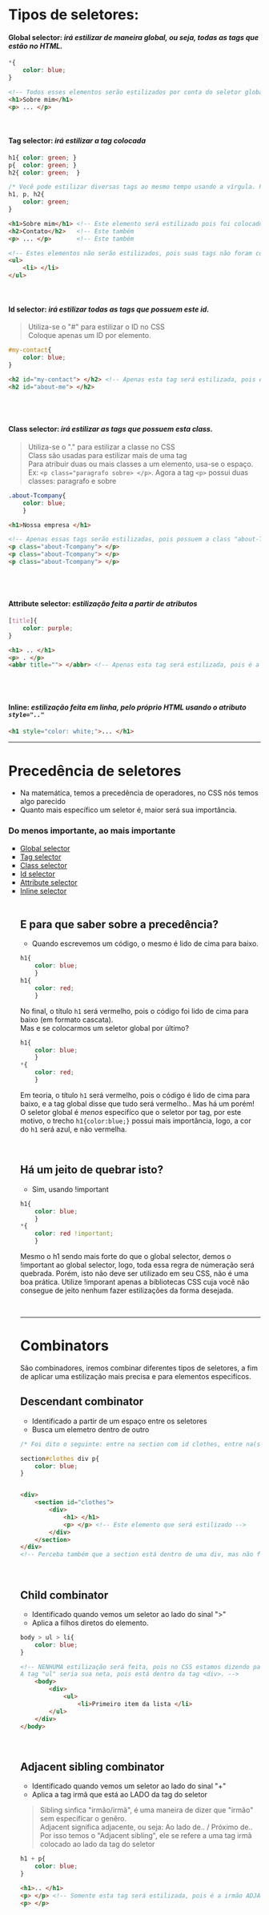 # Tipos de seletores:  


<span id="global"> </span>

#### __Global selector:__ _irá estilizar de maneira global, ou seja, todas as tags que estão no HTML._

```css
*{
    color: blue;
} 
```
```html
<!-- Todos esses elementos serão estilizados por conta do seletor global (*).. Independente de qual seja o elemento. -->
<h1>Sobre mim</h1>
<p> ... </p>

```


</br>

<span id="tag"> </span>

#### __Tag selector:__ _irá estilizar a tag colocada_
```css
h1{ color: green; } 
p{  color: green; } 
h2{ color: green;  }  

/* Você pode estilizar diversas tags ao mesmo tempo usando a vírgula. Por exemplo.: */
h1, p, h2{
    color: green;
}
```
```html
<h1>Sobre mim</h1> <!-- Este elemento será estilizado pois foi colocado no CSS -->
<h2>Contato</h2>   <!-- Este também                                            -->       
<p> ... </p>       <!-- Este também                                            -->

<!-- Estes elementos não serão estilizados, pois suas tags não foram colocados no CSS    -->
<ul> 
    <li> </li>
</ul>
```


</br>

<span id="id"> </span>

#### __Id selector:__ _irá estilizar todas as tags que possuem este id._

> Utiliza-se o "#" para estilizar o ID no CSS </br>
> Coloque apenas um ID por elemento. 
```css
#my-contact{
    color: blue;
}
```
```html
<h2 id="my-contact"> </h2> <!-- Apenas esta tag será estilizada, pois é a tag que possui o id "my-contact" -->
<h2 id="about-me"> </h2>
```


</br>
</br>


<span id="class"> </span>

#### __Class selector:__ _irá estilizar as tags que possuem esta class._

> Utiliza-se o "." para estilizar a classe no CSS </br>
> Class são usadas para estilizar mais de uma tag </br>
> Para atribuir duas ou mais classes a um elemento, usa-se o espaço. Ex: `<p class="paragrafo sobre> </p>`. Agora a tag `<p>` possui duas classes: paragrafo e sobre
```css
.about-Tcompany{
    color: blue;
    }
```
```html
<h1>Nossa empresa </h1>

<!-- Apenas essas tags serão estilizadas, pois possuem a class "about-Tcompany" -->
<p class="about-Tcompany"> </p>
<p class="about-Tcompany"> </p>
<p class="about-Tcompany"> </p>
```


</br>
</br>


<span id="attribute"> </span>

#### __Attribute selector:__ _estilização feita a partir de atributos_
```css
[title]{
    color: purple;
} 
```
```html
<h1> .. </h1>
<p> . </p>
<abbr title=""> </abbr> <!-- Apenas esta tag será estilizada, pois é a única que possui o atributo "title" -->
```


</br>
</br>

<span id="inline"> </span>

#### __Inline:__ _estilização feita em linha, pelo próprio HTML usando o atributo `style=".."`_
```html
<h1 style="color: white;">... </h1>
```
____________________________________________________________________

# Precedência de seletores
- Na matemática, temos a precedência de operadores, no CSS nós temos algo parecido
- Quanto mais específico um seletor é, maior será sua importância.
### Do menos importante, ao mais importante
<ul type="square">
<li><a href="#global">Global selector</a> </li>
<li><a href="#tag">Tag selector</a>  </li>
<li><a href="#class">Class selector</a>   </li>
<li><a href="#id">Id selector</a>  </li>
<li><a href="#attribute">Attribute selector</a>  </li>
<li><a href="#inline">Inline selector</a>  </li>
</ol>

</br> 

## E para que saber sobre a precedência?
- Quando escrevemos um código, o mesmo é lido de cima para baixo.
```css
h1{
    color: blue; 
    }
h1{
    color: red; 
    }
```

No final, o título `h1` será vermelho, pois o código foi lido de cima para baixo (em formato cascata). </br>
Mas e se colocarmos um seletor global por último?  
```css
h1{
    color: blue;
    }
*{
    color: red;
    }
```
Em teoria, o título `h1` será vermelho, pois o código é lido de cima para baixo, e a tag global disse que tudo será vermelho.. Mas há um porém!
O seletor global é _menos_ especifíco que o seletor por tag, por este motivo, o trecho `h1{color:blue;}` possui mais importância, logo, a cor do `h1` será azul, e não vermelha. 

</br>

## Há um jeito de quebrar isto? 
* Sim, usando !important 
```css
h1{
    color: blue;
    }
*{
    color: red !important; 
    }
```

Mesmo o h1 sendo mais forte do que o global selector, demos o !important ao global selector, logo, 
toda essa regra de númeração será quebrada. 
Porém, isto não deve ser utilizado em seu CSS, não é uma boa prática.
Utilize !imporant apenas a bibliotecas CSS cuja você não consegue de jeito nenhum fazer estilizações da forma desejada.

</br>

_________________________________________________________________

# Combinators
São combinadores, iremos combinar diferentes tipos de seletores, a fim de aplicar uma estilização mais precisa e para elementos especifícos.

## Descendant combinator
* Identificado a partir de um espaço entre os seletores
* Busca um elemetro dentro de outro

```css
/* Foi dito o seguinte: entre na section com id clothes, entre na(s) div(s) desta section e estilize a tag p*/

section#clothes div p{
    color: blue;
}
```
```html

<div>
    <section id="clothes">
        <div>
            <h1> </h1>
            <p> </p> <!-- Este elemento que será estilizado -->
        </div>
    </section>
</div>
<!-- Perceba também que a section está dentro de uma div, mas não foi necessário dizer isto ao CSS. Isto ocorre pois a partir do momento em que fazemos uma descendant combinator, ele irá buscar os elementos, independente de onde eles estejam. -->
```

</br>

## Child combinator
* Identificado quando vemos um seletor ao lado do sinal ">"
* Aplica a filhos diretos do elemento.

```css
body > ul > li{
    color: blue;
}
```
```html
<!-- NENHUMA estilização será feita, pois no CSS estamos dizendo para aplicar o estilo apenas para tags filhas diretamente da tag BODY. A tag body não possui nenhuma filha "ul".
A tag "ul" seria sua neta, pois está dentro da tag <div>. -->
    <body>
        <div>
            <ul>
                <li>Primeiro item da lista </li>
        </ul>
    </div>
</body>
```
            
            
</br>


## Adjacent sibling combinator
* Identificado quando vemos um seletor ao lado do sinal "+"
* Aplica a tag irmã que está ao LADO da tag do seletor
> Sibling sinfica "irmão/irmã", é uma maneira de dizer que "irmão" sem especifícar o genêro. </br>
> Adjacent significa adjacente, ou seja: Ao lado de.. / Próximo de.. </br>
> Por isso temos o "Adjacent sibling", ele se refere a uma tag irmã colocado ao lado da tag do seletor
```css
h1 + p{
    color: blue;
}
```
```html
<h1>.. </h1>
<p> </p> <!-- Somente esta tag será estilizada, pois é a irmão ADJACENTE da tag h1. -->
<p> </p>
```